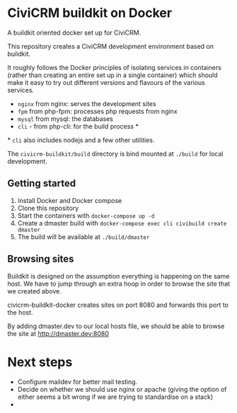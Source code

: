 # CiviCRM buildkit on Docker

A buildkit oriented docker set up for CiviCRM.

This repository creates a CiviCRM development environment based on buildkit.

It roughly follows the Docker principles of isolating services in containers (rather than creating an entire set up in a single container) which should make it easy to try out different versions and flavours of the various services.

* `nginx` from nginx: serves the development sites
* `fpm` from php-fpm: processes php requests from nginx
* `mysql` from mysql: the databases
* `cli` - from php-cli: for the build process *

\* `cli` also includes nodejs and a few other utilities.

The `civicrm-buildkit/build` directory is bind mounted at `./build` for local development.

## Getting started

1. Install Docker and Docker compose
2. Clone this repository
3. Start the containers with `docker-compose up -d`
4. Create a dmaster build with `docker-compose exec cli civibuild create dmaster`
5. The build will be available at `./build/dmaster`

## Browsing sites

Buildkit is designed on the assumption everything is happening on the same host. We have to jump through an extra hoop in order to browse the site that we created above.

civicrm-buildkit-docker creates sites on port 8080 and forwards this port to the host.

By adding dmaster.dev to our local hosts file, we should be able to browse the site at http://dmaster.dev:8080

# Next steps

* Configure maildev for better mail testing.
* Decide on whether we should use nginx or apache (giving the option of either seems a bit wrong if we are trying to standardise on a stack)
*

